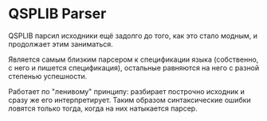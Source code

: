﻿# QSPLIB Parser

<!-- todo: добавить ссылку на исходники -->

QSPLIB парсил исходники ещё задолго до того, как это стало модным, и продолжает этим заниматься.

Является самым близким парсером к спецификации языка (собственно, с него и пишется спецификация), остальные равняются на него с разной степенью успешности.

Работает по "ленивому" принципу: разбирает построчно исходник и сразу же его интерпретирует. Таким образом синтаксические ошибки ловятся только тогда, когда на них натыкается парсер.

<!-- todo: добавить пример -->
